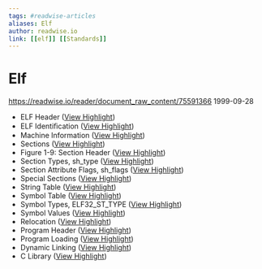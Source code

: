 ```yaml
---
tags: #readwise-articles
aliases: Elf
author: readwise.io
link: [[elf]] [[Standards]]
---
```

# Elf

https://readwise.io/reader/document_raw_content/75591366
1999-09-28

- ELF Header ([View Highlight](https://read.readwise.io/read/01hmkxs70j7d7k64c4fx3chts7))
- ELF Identiﬁcation ([View Highlight](https://read.readwise.io/read/01hmkxxewrajz8rkgg2m5k01ej))
- Machine Information ([View Highlight](https://read.readwise.io/read/01hmkxxr4zst52af2mtfeyv0pm))
- Sections ([View Highlight](https://read.readwise.io/read/01hmkxxx71ecca68egr6n6m0dd))
- Figure 1-9: Section Header ([View Highlight](https://read.readwise.io/read/01hmm70hegebe6qn8q7y1gevax))
- Section Types, sh_type ([View Highlight](https://read.readwise.io/read/01hmm80ref9f30t5cje8nv4mxv))
- Section Attribute Flags, sh_flags ([View Highlight](https://read.readwise.io/read/01hmm81bdm4rnadn454kj17dky))
- Special Sections ([View Highlight](https://read.readwise.io/read/01hmkxy6tk8vbg35f6byajb352))
- String Table ([View Highlight](https://read.readwise.io/read/01hmkxybvtv9e9r9t55pxx2ky4))
- Symbol Table ([View Highlight](https://read.readwise.io/read/01hmkxyf7y4vqw7bhb4w60edm5))
- Symbol Types, ELF32_ST_TYPE ([View Highlight](https://read.readwise.io/read/01hmmtkbc23r1ga2tqkrmyscvy))
- Symbol Values ([View Highlight](https://read.readwise.io/read/01hmkxymsr0zazyx6j2ng7tf1e))
- Relocation ([View Highlight](https://read.readwise.io/read/01hmkxyqjaft59pzn87rwy14rt))
- Program Header ([View Highlight](https://read.readwise.io/read/01hmkxze8gt8j0h31xtr75f2s9))
- Program Loading ([View Highlight](https://read.readwise.io/read/01hmky0qr3y6v8ztg6r4scm6vp))
- Dynamic Linking ([View Highlight](https://read.readwise.io/read/01hmky0y6pgc08mmfbt2n1vy7q))
- C Library ([View Highlight](https://read.readwise.io/read/01hmky1e0c1ad1m41q3415jfd7))
